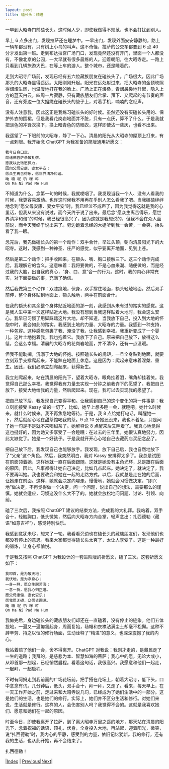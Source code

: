 ```yaml
---
layout: post
title: 磕长头：精进
---
```


一早到大昭寺门前磕长头。这时候人少，即使我做得不规范，也不会打扰到别人。

早上 6 点多出门，发现拉萨还在睡梦中。一早出门，发现外面安安静静的，路上一辆车都没有，只有树上小鸟的叫声。这不奇怪，拉萨的公交车都要到 6 点 40 分才发出第一班。走到布达拉宫广场门口，发现竟然还没有开门，里面一个人都没有，不像北京的公园，一大早就有很多晨练的人。迎着朝阳，往大昭寺走。一路上只看到几辆旅游大巴，在等上车的游人。整个城市，还是睡着的。

走到大昭寺广场前，发现已经有五六位藏族朋友在磕长头了。广场很大，因此广场那头的大昭寺显得遥远。太阳刚刚升起。阳光在远处射过来，把大昭寺的金顶映照得熠熠生辉，也温暖地打在我的脸上。广场上正在煨桑，青烟袅袅地升起，隐入上方的蓝天白云。四周一片寂静，只有藏族朋友们合掌、拜下、又爬起的有节奏的声音，还有旁边一位大姐跪在磕长头的垫子上，对着手机，喃喃的念经声。

没有人注意我，因此这正是我练习磕长头的好时候。虽然还没有买磕长头用的、保护外衣的围裙，但是我看花岗岩地面并不脏，只有一点灰，算不了什么。于是我就把淡色的冲锋衣换下，换上暗青色的防晒衣，这样即使沾一些灰，也看不出来。

我遥望了一下眼前的大昭寺，静了一下心。清晨的阳光从大昭寺的屋顶上打来，有一点刺眼。我开始念 ChatGPT 为我准备的简版通用祈愿文：

```
我今日身口意，
向诸佛菩萨恭敬礼敬。
愿我以此微愿微力，
回向父母安康，妻女平安；
愿众生离苦得乐，愿世界清净和谐。
唵 嘛 呢 叭 咪 吽
Om Ma Ni Pad Me Hum
```

不知道为什么，念第一句的时候，我就哽咽了。我发现当我一个人、没有人看我的时候，我更容易激动。也许这时候我不用再在乎别人怎么看我了吧。当我磕磕绊绊地念到“愿父母安康、妻女平安”时，我已经泣不成声了，因为我觉得这就是我的心里话，但我从来没有说过，而今天终于说了出来。最后念“愿众生离苦得乐，愿世界清净和谐”的时候，我已经很高兴了，因为这就是我想说的，但我不会在众人面前说，而今天我终于说出来了。旁边跪着念经的大姐听到我一会苦，一会笑，抬头看了我一眼。

念完后，我先做磕长头的第一个动作：双手合什，举过头顶，朝向清晨阳光下的大昭寺。这时，我感到一种神圣、庄严的感觉，似乎要离开地面，见到上苍。

然后是第二个动作：把手收回来，在额头、嘴、胸口接触三下。这三个动作完成后，我理解它的含义。这意味着：我将要做的，不是心血来潮、随便做的，而是经过我的大脑，出自我的真心，“身、口、意”合一的行为。这时，我的内心非常充实，对下面要做的事，充满了确信。

然后我做第三个动作：双膝跪地，伏身，双手撑住地面，额头轻触地面，然后双手前伸，整个身体贴到地面上，额头触地，两手在前面合什。

在我的额头和其余整个身体贴近地面的那一刻，我感到从未有过的踏实的感觉。这是我人生中第一次这样贴近大地。我没有想到当我这样贴着大地时，我会这么安心。我早已习惯了用脚踩踏这片大地，却不知道，当我放下自己，投入到大地的怀抱中时，我会如此的踏实。我感到土地的力量、大昭寺的力量。我感到一种支持，一种包容。这种感觉包裹了我、淹没了我，让我感到幸福。我重新变成了一个婴儿。这片土地抱着我，我也抱着它。我放下了自己。原来把自己放下，放得这么低，会这么幸福。清晨的大昭寺的花岗岩地面，并不清冷，还有一点温暖。

但我不能耽搁，沉溺于大地的怀抱。按照磕长头的规矩，一旦全身贴到地面，就要立刻双手支撑爬起来，不能趴在地面上休息。这是因为：爬起来意味着涅槃、重生。因此，我们必须立刻爬起来，获得新生。

我立刻爬起来，站在清晨的阳光下，望着大昭寺，眼角挂着泪，嘴角却挂着笑。我觉得自己那么幸福。我觉得我有力量去实现一分钟之前我许下的愿望了。我把自己放下，接受大地给我的力量，然后爬起来。现在，我可以去实现我的愿望了。

把自己放下后，我发现自己变得平和。让我感到自己的这个变化的第一件事是：我立刻能接受 Kassy 做的一切了，比如，她早上想多睡一会，就睡吧。她什么时候来，就什么时候来。我不再焦急地等待。于是，我 8 点给她打电话，叫醒她一下，然后就耐心地在甜茶馆喝我的茶。9 点 10 分她还没来，我也不着急，只是问了她一句是不是就不来喝甜茶了。她解释说 8 点醒来后又睡着了。我真心地觉得这也挺好的，因为她又多享受了一会睡眠：在过去的三年里，她很认真地努力，因此太缺觉了。她是一个好孩子。于是我就开开心心地自己去藏药店买纪念品了。

把自己放下后，我发现自己也能够放手。我发现，放下自己后，我也自然地放下了“父亲”这个角色。然后，我突然明白，我对 Kassy 安排得太多了。我总是试图在前面领着她，这样她就一直在后面跟随。这就是她没有主角光环，总是跟在后面的原因。因此，凡事都得让她自己决定，比如几点起床。她决定了，就决定了，我不要再叫她。我也要改变和她在一起的走路方式。以后，我就总是走在她的后面，让她走在前面。这样，她就会决定向哪走。慢慢地，她就会习惯做决定，“即兴地”做决定，不再觉得做一个决定，问一个问题，说出自己的想法，需要那么的谨慎。她就会适应，习惯这没什么大不了的。她就会放松地问问题、讨论、引领、向前。

磕了三次后，我按照 ChatGPT 建议的结束方法，完成我的大礼拜。我站着，双手合十，轻触胸口，低头微笑，然后向大昭寺方向合掌，轻声念出：扎西德勒（藏语“如意吉祥”），感觉特别快乐。

我感到意犹未尽，想来了一轮。我看看旁边也在磕长头的藏族朋友们，发现他们也都没有停止的意思。看来大家都觉得磕长头太爽了，太让人享受了。这是一种最好的锻炼，让身心都愉悦。

于是我又按照 ChatGPT 为我设计的一套进阶版的祈愿文，磕了三次。这套祈愿文如下：

```
我叩首，是为敬天地；
我伏地，是为净身心；
一身一拜，愿众生脱苦海；
一念一祈，愿我心归正道。
愿父母康健，妻女安乐；
愿我愿无碍，众愿皆圆满。
唵 嘛 呢 叭 咪 吽
Om Ma Ni Pad Me Hum
```

我做完后，身边磕长头的藏族朋友们却还在一直磕着，没有停止的迹象。他们五体投地，一遍又一遍匍匐起身，周而复始，毡帽和衣襟沾满尘土却毫不松懈。这种不辞辛劳、持之以恒的修行场面，生动诠释了“精进”的意义，也深深震撼了我的内心。

我站着赔了他们一会，舍不得离开。ChatGPT 对我说：我刚才走的，是藏民走了一生的道路；我拜的，是慈悲为本、智慧如海的菩萨；我心中的愿，无论大或小，从叩首那一刻起，已经悄然启程。看着这句话，我很高兴。我愿意和他们一起走，一起拜，一起启程。

不时有阿妈走到我前面的广场花坛前，把手搭在花坛上，朝着大昭寺，低下头，口中念念有词。几分钟后，低头，双手合十，拜一拜，又走了。看来，每天早上，在一天工作开始之前，走过来和大昭寺说几句，已经成为了她们生活中的一部分。这是她们的生活，也是她们的修行。实际上，她们并不区分生活和修行。对她们来说，生活就是修行。这样的人，会伤害别人吗？我觉得不会的。这就是我喜欢她们、愿意和她们在一起的原因。

时至今日，即使我离开了拉萨，到了离大昭寺万里之遥的地方，那天站在清晨的阳光下，念着祝福的话语，顶礼，伏身，全身投入大地，再站起，迎着阳光，微笑，说“扎西德勒”时，我内心的平静，感受到的力量，依旧记忆犹新。我的修行，还有我的生活，也从此开始，再不会结束了。

扎西德勒！

|[Index](../) | [Previous](12-changtou)|[Next](14-hada)|
